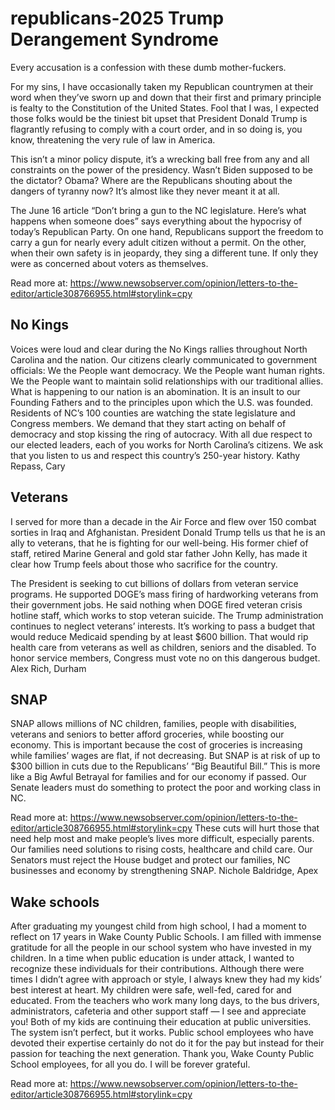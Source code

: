 # republicans-2025 Trump Derangement Syndrome
Every accusation is a confession with these dumb mother-fuckers.

For my sins, I have occasionally taken my Republican countrymen at their word when they’ve sworn up and down that their first and primary principle is fealty to the Constitution of the United States. Fool that I was, I expected those folks would be the tiniest bit upset that President Donald Trump is flagrantly refusing to comply with a court order, and in so doing is, you know, threatening the very rule of law in America.

This isn’t a minor policy dispute, it’s a wrecking ball free from any and all constraints on the power of the presidency. Wasn’t Biden supposed to be the dictator? Obama? Where are the Republicans shouting about the dangers of tyranny now? It’s almost like they never meant it at all.

The June 16 article “Don’t bring a gun to the NC legislature. Here’s what happens when someone does” says everything about the hypocrisy of today’s Republican Party. On one hand, Republicans support the freedom to carry a gun for nearly every adult citizen without a permit. On the other, when their own safety is in jeopardy, they sing a different tune. If only they were as concerned about voters as themselves.

Read more at: https://www.newsobserver.com/opinion/letters-to-the-editor/article308766955.html#storylink=cpy

<h2>No Kings</h2>
Voices were loud and clear during the No Kings rallies throughout North Carolina and the nation. Our citizens clearly communicated to government officials: We the People want democracy. We the People want human rights. We the People want to maintain solid relationships with our traditional allies. What is happening to our nation is an abomination. It is an insult to our Founding Fathers and to the principles upon which the U.S. was founded. Residents of NC’s 100 counties are watching the state legislature and Congress members. We demand that they start acting on behalf of democracy and stop kissing the ring of autocracy. With all due respect to our elected leaders, each of you works for North Carolina’s citizens. We ask that you listen to us and respect this country’s 250-year history. Kathy Repass, Cary 

<h2>Veterans</h2> 
I served for more than a decade in the Air Force and flew over 150 combat sorties in Iraq and Afghanistan. President Donald Trump tells us that he is an ally to veterans, that he is fighting for our well-being. His former chief of staff, retired Marine General and gold star father John Kelly, has made it clear how Trump feels about those who sacrifice for the country. 

The President is seeking to cut billions of dollars from veteran service programs. He supported DOGE’s mass firing of hardworking veterans from their government jobs. He said nothing when DOGE fired veteran crisis hotline staff, which works to stop veteran suicide. The Trump administration continues to neglect veterans’ interests. It’s working to pass a budget that would reduce Medicaid spending by at least $600 billion. That would rip health care from veterans as well as children, seniors and the disabled. To honor service members, Congress must vote no on this dangerous budget. Alex Rich, Durham 

<h2>SNAP</h2>
SNAP allows millions of NC children, families, people with disabilities, veterans and seniors to better afford groceries, while boosting our economy. This is important because the cost of groceries is increasing while families’ wages are flat, if not decreasing. But SNAP is at risk of up to $300 billion in cuts due to the Republicans’ “Big Beautiful Bill.” This is more like a Big Awful Betrayal for families and for our economy if passed. Our Senate leaders must do something to protect the poor and working class in NC.

Read more at: https://www.newsobserver.com/opinion/letters-to-the-editor/article308766955.html#storylink=cpy
These cuts will hurt those that need help most and make people’s lives more difficult, especially parents. Our families need solutions to rising costs, healthcare and child care. Our Senators must reject the House budget and protect our families, NC businesses and economy by strengthening SNAP. Nichole Baldridge, Apex 

<h2>Wake schools</h2>
After graduating my youngest child from high school, I had a moment to reflect on 17 years in Wake County Public Schools. I am filled with immense gratitude for all the people in our school system who have invested in my children. In a time when public education is under attack, I wanted to recognize these individuals for their contributions. Although there were times I didn’t agree with approach or style, I always knew they had my kids’ best interest at heart. My children were safe, well-fed, cared for and educated. From the teachers who work many long days, to the bus drivers, administrators, cafeteria and other support staff — I see and appreciate you! Both of my kids are continuing their education at public universities. The system isn’t perfect, but it works. Public school employees who have devoted their expertise certainly do not do it for the pay but instead for their passion for teaching the next generation. Thank you, Wake County Public School employees, for all you do. I will be forever grateful.

Read more at: https://www.newsobserver.com/opinion/letters-to-the-editor/article308766955.html#storylink=cpy

